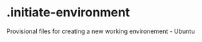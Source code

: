 .initiate-environment
=====================

Provisional files for creating a new working environement - Ubuntu
